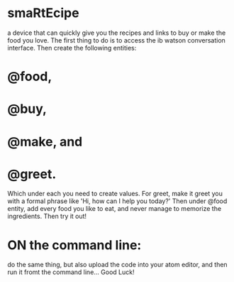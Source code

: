 # smaRtEcipe
a device that can quickly give you the recipes and links to buy or make the food you love. The first thing to do is to access the ib watson conversation interface. Then create the following entities: 
# @food, 
# @buy, 
# @make, and  
# @greet. 
Which under each you need to create values. For greet, make it greet you with a formal phrase like 'Hi, how can I help you today?'
Then under @food entity, add every food you like to eat, and never manage to memorize the ingredients. Then try it out! 
# ON the command line:
do the same thing, but also upload the code into your atom editor, and then run it fromt the command line... Good Luck!
